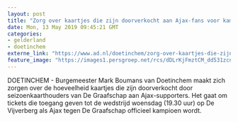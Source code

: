```yaml
---
layout: post
title: "Zorg over kaartjes die zijn doorverkocht aan Ajax-fans voor kampioenswedstrijd"
date: Mon, 13 May 2019 09:45:21 GMT
categories: 
- gelderland 
- doetinchem 
externe_link: "https://www.ad.nl/doetinchem/zorg-over-kaartjes-die-zijn-doorverkocht-aan-ajax-fans-voor-kampioenswedstrijd~a2761a9e/"
feature_image: "https://images1.persgroep.net/rcs/dDLrKjFmztCM_dd531zcnmUV03Q/diocontent/66067622/_fitwidth/400/?appId=21791a8992982cd8da851550a453bd7f&quality=0.7"
---
```


DOETINCHEM - Burgemeester Mark Boumans van Doetinchem maakt zich zorgen over de hoeveelheid kaartjes die zijn doorverkocht door seizoenkaarthouders van De Graafschap aan Ajax-supporters. Het gaat om tickets die toegang geven tot de wedstrijd woensdag (19.30 uur) op De Vijverberg als Ajax tegen De Graafschap officieel kampioen wordt.
